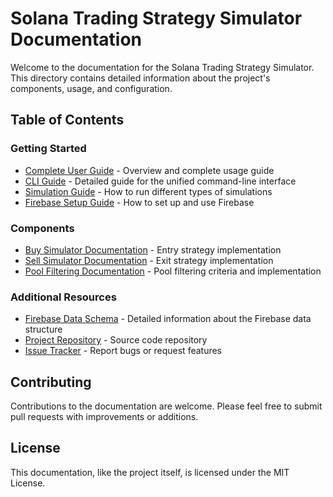 # Solana Trading Strategy Simulator Documentation

Welcome to the documentation for the Solana Trading Strategy Simulator. This directory contains detailed information about the project's components, usage, and configuration.

## Table of Contents

### Getting Started
- [Complete User Guide](./index.md) - Overview and complete usage guide
- [CLI Guide](./cli_guide.md) - Detailed guide for the unified command-line interface
- [Simulation Guide](./simulation_guide.md) - How to run different types of simulations
- [Firebase Setup Guide](./firebase_setup.md) - How to set up and use Firebase

### Components
- [Buy Simulator Documentation](./buy_simulator.md) - Entry strategy implementation
- [Sell Simulator Documentation](./sell_simulator.md) - Exit strategy implementation
- [Pool Filtering Documentation](./pool_filtering.md) - Pool filtering criteria and implementation

### Additional Resources
- [Firebase Data Schema](./firebase_data_schema.md) - Detailed information about the Firebase data structure
- [Project Repository](https://github.com/yourusername/python-backtest) - Source code repository
- [Issue Tracker](https://github.com/yourusername/python-backtest/issues) - Report bugs or request features

## Contributing

Contributions to the documentation are welcome. Please feel free to submit pull requests with improvements or additions.

## License

This documentation, like the project itself, is licensed under the MIT License. 